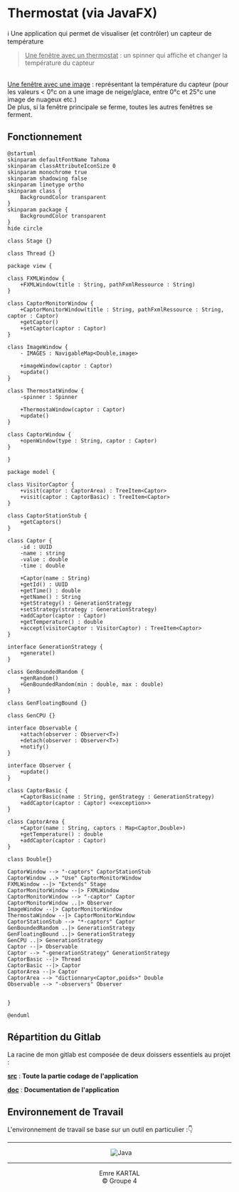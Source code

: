 # Thermostat (via JavaFX)

:information_source: Une application qui permet de visualiser (et contrôler) un capteur de température

>  <u>Une fenêtre avec un thermostat</u> : un spinner qui affiche et changer la température du capteur 
<br>
<u>Une fenêtre avec une image</u> : représentant la température du capteur (pour les valeurs < 0°c on a une image de neige/glace, entre 0°c et 25°c une image de nuageux etc.)
<br>
De plus, si la fenêtre principale se ferme, toutes les autres fenêtres se ferment.

## Fonctionnement


```plantuml
@startuml
skinparam defaultFontName Tahoma
skinparam classAttributeIconSize 0
skinparam monochrome true
skinparam shadowing false
skinparam linetype ortho
skinparam class {
    BackgroundColor transparent
}
skinparam package {
    BackgroundColor transparent
}
hide circle

class Stage {}

class Thread {}

package view {

class FXMLWindow {
    +FXMLWindow(title : String, pathFxmlRessource : String)
}

class CaptorMonitorWindow {
    +CaptorMonitorWindow(title : String, pathFxmlRessource : String, captor : Captor)
    +getCaptor()
    +setCaptor(captor : Captor)
}

class ImageWindow {
    - IMAGES : NavigableMap<Double,image>

    +imageWindow(captor : Captor)
    +update()
}

class ThermostatWindow {
    -spinner : Spinner

    +ThermostaWindow(captor : Captor)
    +update()
}

class CaptorWindow {
    +openWindow(type : String, captor : Captor)
}

}

package model {

class VisitorCaptor {
    +visit(captor : CaptorArea) : TreeItem<Captor>
    +visit(captor : CaptorBasic) : TreeItem<Captor>
}

class CaptorStationStub {
    +getCaptors()
}

class Captor {
    -id : UUID
    -name : string
    -value : double
    -time : double

    +Captor(name : String)
    +getId() : UUID
    +getTime() : double
    +getName() : String
    +getStrategy() : GenerationStrategy
    +setStrategy(strategy : GenerationStrategy)
    +addCaptor(captor : Captor) 
    +getTemperature() : double
    +accept(visitorCaptor : VisitorCaptor) : TreeItem<Captor>
}

interface GenerationStrategy {
    +generate()
}

class GenBoundedRandom {
    +genRandom()
    +GenBoundedRandom(min : double, max : double)
}

class GenFloatingBound {}

class GenCPU {}

interface Observable {
    +attach(observer : Observer<T>)
    +detach(observer : Observer<T>)
    +notify()
}

interface Observer {
    +update()
}

class CaptorBasic {
    +CaptorBasic(name : String, genStrategy : GenerationStrategy)
    +addCaptor(captor : Captor) <<exception>>
}

class CaptorArea {
    +Captor(name : String, captors : Map<Captor,Double>)
    +getTemperature() : double
    +addCaptor(captor : Captor)
}

class Double{}

CaptorWindow --> "-captors" CaptorStationStub
CaptorWindow ..> "Use" CaptorMonitorWindow
FXMLWindow --|> "Extends" Stage
CaptorMonitorWindow --|> FXMLWindow
CaptorMonitorWindow --> "-captor" Captor
CaptorMonitorWindow ..|> Observer
ImageWindow --|> CaptorMonitorWindow
ThermostaWindow --|> CaptorMonitorWindow
CaptorStationStub --> "*-captors" Captor
GenBoundedRandom ..|> GenerationStrategy
GenFloatingBound ..|> GenerationStrategy
GenCPU ..|> GenerationStrategy
Captor --|> Observable
Captor --> "-generationStrategy" GenerationStrategy
CaptorBasic --|> Thread
CaptorBasic --|> Captor
CaptorArea --|> Captor
CaptorArea --> "dictionnary<Captor,poids>" Double 
Observable --> "-observers" Observer


}

@enduml
```

## Répartition du Gitlab

La racine de mon gitlab est composée de deux doissers essentiels au projet :

[**src**](src) : **Toute la partie codage de l'application**

[**doc**](doc) : **Documentation de l'application**

## Environnement de Travail

L'environnement de travail se base sur un outil en particulier :👇

<div align = center>

---

&nbsp; ![Java](https://img.shields.io/badge/Java-000?style=for-the-badge&logo=j&logoColor=white&color=orange)


---

</div>


<div align = center>
Emre KARTAL
<br>
© Groupe 4
</div>
